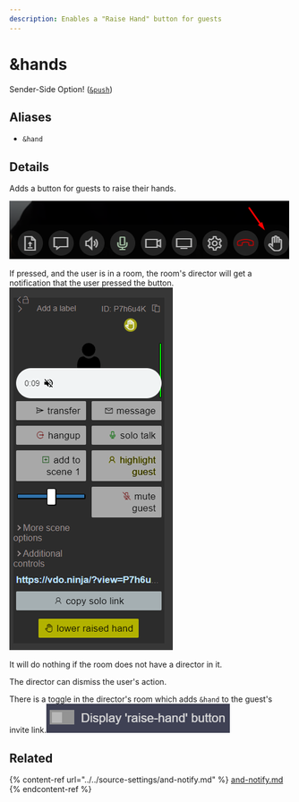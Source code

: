 ```yaml
---
description: Enables a "Raise Hand" button for guests
---
```


# \&hands

Sender-Side Option! ([`&push`](../../source-settings/push.md))

## Aliases

* `&hand`

## Details

Adds a button for guests to raise their hands.

![](<../../.gitbook/assets/image (60).png>)

If pressed, and the user is in a room, the room's director will get a notification that the user pressed the button.\
![](<../../.gitbook/assets/image (139).png>)

It will do nothing if the room does not have a director in it.

The director can dismiss the user's action.

There is a toggle in the director's room which adds `&hand` to the guest's invite link.![](<../../.gitbook/assets/image (107).png>)

## Related

{% content-ref url="../../source-settings/and-notify.md" %}
[and-notify.md](../../source-settings/and-notify.md)
{% endcontent-ref %}
